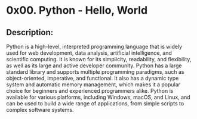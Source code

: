 # 0x00. Python - Hello, World

## Description:

Python is a high-level, interpreted programming language that is widely used for web development, data analysis, artificial intelligence, and scientific computing. It is known for its simplicity, readability, and flexibility, as well as its large and active developer community. Python has a large standard library and supports multiple programming paradigms, such as object-oriented, imperative, and functional. It also has a dynamic type system and automatic memory management, which makes it a popular choice for beginners and experienced programmers alike. Python is available for various platforms, including Windows, macOS, and Linux, and can be used to build a wide range of applications, from simple scripts to complex software systems.
